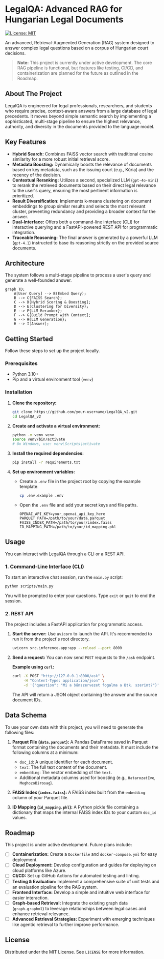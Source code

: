 # LegalQA: Advanced RAG for Hungarian Legal Documents

[![License: MIT](https://img.shields.io/badge/License-MIT-yellow.svg)](https://opensource.org/licenses/MIT)

An advanced, Retrieval-Augmented Generation (RAG) system designed to answer complex legal questions based on a corpus of Hungarian court decisions.

> **Note:** This project is currently under active development. The core RAG pipeline is functional, but features like testing, CI/CD, and containerization are planned for the future as outlined in the Roadmap.

## About The Project

LegalQA is engineered for legal professionals, researchers, and students who require precise, context-aware answers from a large database of legal precedents. It moves beyond simple semantic search by implementing a sophisticated, multi-stage pipeline to ensure the highest relevance, authority, and diversity in the documents provided to the language model.

## Key Features

- **Hybrid Search:** Combines FAISS vector search with traditional cosine similarity for a more robust initial retrieval score.
- **Metadata Boosting:** Dynamically boosts the relevance of documents based on key metadata, such as the issuing court (e.g., Kúria) and the recency of the decision.
- **Contextual Reranking:** Utilizes a second, specialized LLM (`gpt-4o-mini`) to rerank the retrieved documents based on their direct legal relevance to the user's query, ensuring the most pertinent information is prioritized.
- **Result Diversification:** Implements k-means clustering on document embeddings to group similar results and selects the most relevant cluster, preventing redundancy and providing a broader context for the answer.
- **Dual-Interface:** Offers both a command-line interface (CLI) for interactive querying and a FastAPI-powered REST API for programmatic integration.
- **Traceable Reasoning:** The final answer is generated by a powerful LLM (`gpt-4.1`) instructed to base its reasoning strictly on the provided source documents.

## Architecture

The system follows a multi-stage pipeline to process a user's query and generate a well-founded answer.

```mermaid
graph TD;
    A[User Query] --> B(Embed Query);
    B --> C{FAISS Search};
    C --> D[Hybrid Scoring & Boosting];
    D --> E(Clustering for Diversity);
    E --> F{LLM Reranker};
    F --> G[Build Prompt with Context];
    G --> H{LLM Generation};
    H --> I[Answer];
```

## Getting Started

Follow these steps to set up the project locally.

### Prerequisites

- Python 3.10+
- Pip and a virtual environment tool (`venv`)

### Installation

1.  **Clone the repository:**
    ```sh
    git clone https://github.com/your-username/LegalQA_v2.git
    cd LegalQA_v2
    ```

2.  **Create and activate a virtual environment:**
    ```sh
    python -m venv venv
    source venv/bin/activate
    # On Windows, use: venv\Scripts\activate
    ```

3.  **Install the required dependencies:**
    ```sh
    pip install -r requirements.txt
    ```

4.  **Set up environment variables:**
    -   Create a `.env` file in the project root by copying the example template:
        ```sh
        cp .env.example .env
        ```
    -   Open the `.env` file and add your secret keys and file paths.
        ```
        OPENAI_API_KEY=your_openai_api_key_here
        PARQUET_PATH=/path/to/your/data.parquet
        FAISS_INDEX_PATH=/path/to/your/index.faiss
        ID_MAPPING_PATH=/path/to/your/id_mapping.pkl
        ```

## Usage

You can interact with LegalQA through a CLI or a REST API.

### 1. Command-Line Interface (CLI)

To start an interactive chat session, run the `main.py` script:

```sh
python scripts/main.py
```

You will be prompted to enter your questions. Type `exit` or `quit` to end the session.

### 2. REST API

The project includes a FastAPI application for programmatic access.

1.  **Start the server:**
    Use `uvicorn` to launch the API. It's recommended to run it from the project's root directory.
    ```sh
    uvicorn src.inference.app:app --reload --port 8000
    ```

2.  **Send a request:**
    You can now send `POST` requests to the `/ask` endpoint.

    **Example using `curl`:**
    ```sh
    curl -X POST "http://127.0.0.1:8000/ask" \
         -H "Content-Type: application/json" \
         -d '{"question": "Mi a bűnszervezet fogalma a Btk. szerint?"}'
    ```

    The API will return a JSON object containing the answer and the source document IDs.

## Data Schema

To use your own data with this project, you will need to generate the following files:

1.  **Parquet File (`data.parquet`):** A Pandas DataFrame saved in Parquet format containing the documents and their metadata. It must include the following columns at a minimum:
    -   `doc_id`: A unique identifier for each document.
    -   `text`: The full text content of the document.
    -   `embedding`: The vector embedding of the `text`.
    -   Additional metadata columns used for boosting (e.g., `HatarozatEve`, `MeghozoBirosag`).

2.  **FAISS Index (`index.faiss`):** A FAISS index built from the `embedding` column of your Parquet file.

3.  **ID Mapping (`id_mapping.pkl`):** A Python pickle file containing a dictionary that maps the internal FAISS index IDs to your custom `doc_id` values.

## Roadmap

This project is under active development. Future plans include:

-   [ ] **Containerization:** Create a `Dockerfile` and `docker-compose.yml` for easy deployment.
-   [ ] **Cloud Deployment:** Develop configuration and guides for deploying on cloud platforms like Azure.
-   [ ] **CI/CD:** Set up GitHub Actions for automated testing and linting.
-   [ ] **Testing & Evaluation:** Implement a comprehensive suite of unit tests and an evaluation pipeline for the RAG system.
-   [ ] **Frontend Interface:** Develop a simple and intuitive web interface for easier interaction.
-   [ ] **Graph-based Retrieval:** Integrate the existing graph data (`graph.graphml`) to leverage relationships between legal cases and enhance retrieval relevance.
-   [ ] **Advanced Retrieval Strategies:** Experiment with emerging techniques like agentic retrieval to further improve performance.

## License

Distributed under the MIT License. See `LICENSE` for more information.
